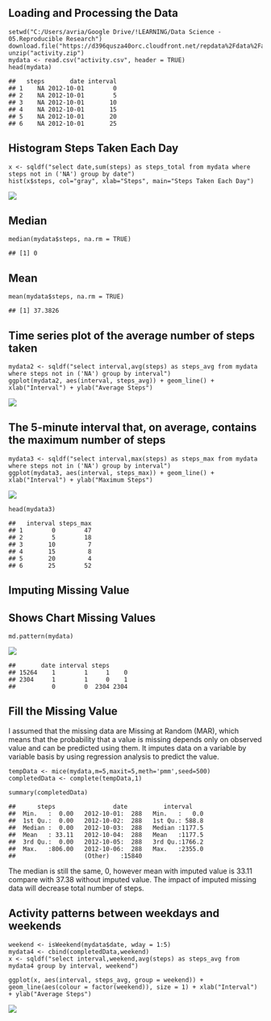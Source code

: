 Loading and Processing the Data
-------------------------------

    setwd("C:/Users/avria/Google Drive/!LEARNING/Data Science - 05.Reproducible Research")
    download.file("https://d396qusza40orc.cloudfront.net/repdata%2Fdata%2Factivity.zip",destfile="activity.zip")
    unzip("activity.zip")
    mydata <- read.csv("activity.csv", header = TRUE)
    head(mydata)

    ##   steps       date interval
    ## 1    NA 2012-10-01        0
    ## 2    NA 2012-10-01        5
    ## 3    NA 2012-10-01       10
    ## 4    NA 2012-10-01       15
    ## 5    NA 2012-10-01       20
    ## 6    NA 2012-10-01       25

Histogram Steps Taken Each Day
------------------------------

    x <- sqldf("select date,sum(steps) as steps_total from mydata where steps not in ('NA') group by date")
    hist(x$steps, col="gray", xlab="Steps", main="Steps Taken Each Day")

![](P1_analysis_v2_files/figure-markdown_strict/unnamed-chunk-3-1.png)

Median
------

    median(mydata$steps, na.rm = TRUE) 

    ## [1] 0

Mean
----

    mean(mydata$steps, na.rm = TRUE) 

    ## [1] 37.3826

Time series plot of the average number of steps taken
-----------------------------------------------------

    mydata2 <- sqldf("select interval,avg(steps) as steps_avg from mydata where steps not in ('NA') group by interval")
    ggplot(mydata2, aes(interval, steps_avg)) + geom_line() + xlab("Interval") + ylab("Average Steps")

![](P1_analysis_v2_files/figure-markdown_strict/unnamed-chunk-6-1.png)

The 5-minute interval that, on average, contains the maximum number of steps
----------------------------------------------------------------------------

    mydata3 <- sqldf("select interval,max(steps) as steps_max from mydata where steps not in ('NA') group by interval")
    ggplot(mydata3, aes(interval, steps_max)) + geom_line() + xlab("Interval") + ylab("Maximum Steps")

![](P1_analysis_v2_files/figure-markdown_strict/unnamed-chunk-7-1.png)

    head(mydata3)

    ##   interval steps_max
    ## 1        0        47
    ## 2        5        18
    ## 3       10         7
    ## 4       15         8
    ## 5       20         4
    ## 6       25        52

Imputing Missing Value
----------------------

Shows Chart Missing Values
--------------------------

    md.pattern(mydata)

![](P1_analysis_v2_files/figure-markdown_strict/unnamed-chunk-8-1.png)

    ##       date interval steps     
    ## 15264    1        1     1    0
    ## 2304     1        1     0    1
    ##          0        0  2304 2304

Fill the Missing Value
----------------------

I assumed that the missing data are Missing at Random (MAR), which means
that the probability that a value is missing depends only on observed
value and can be predicted using them. It imputes data on a variable by
variable basis by using regression analysis to predict the value.

    tempData <- mice(mydata,m=5,maxit=5,meth='pmm',seed=500)
    completedData <- complete(tempData,1)

    summary(completedData)

    ##      steps                date          interval     
    ##  Min.   :  0.00   2012-10-01:  288   Min.   :   0.0  
    ##  1st Qu.:  0.00   2012-10-02:  288   1st Qu.: 588.8  
    ##  Median :  0.00   2012-10-03:  288   Median :1177.5  
    ##  Mean   : 33.11   2012-10-04:  288   Mean   :1177.5  
    ##  3rd Qu.:  0.00   2012-10-05:  288   3rd Qu.:1766.2  
    ##  Max.   :806.00   2012-10-06:  288   Max.   :2355.0  
    ##                   (Other)   :15840

The median is still the same, 0, however mean with imputed value is
33.11 compare with 37.38 without imputed value. The impact of imputed
missing data will decrease total number of steps.

Activity patterns between weekdays and weekends
-----------------------------------------------

    weekend <- isWeekend(mydata$date, wday = 1:5)
    mydata4 <- cbind(completedData,weekend)
    x <- sqldf("select interval,weekend,avg(steps) as steps_avg from mydata4 group by interval, weekend")

    ggplot(x, aes(interval, steps_avg, group = weekend)) + geom_line(aes(colour = factor(weekend)), size = 1) + xlab("Interval") + ylab("Average Steps") 

![](P1_analysis_v2_files/figure-markdown_strict/unnamed-chunk-12-1.png)
